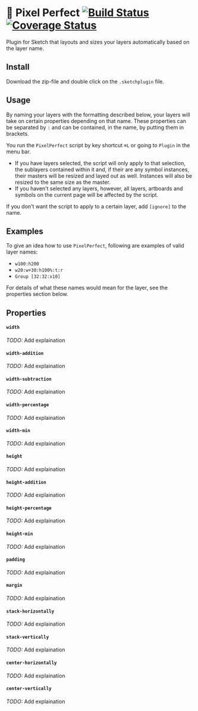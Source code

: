 # 👾 Pixel Perfect [![Build Status](https://travis-ci.org/materik/sketchplugin-pixelperfect.svg?branch=master)](https://travis-ci.org/materik/sketchplugin-pixelperfect) [![Coverage Status](https://coveralls.io/repos/github/materik/sketchplugin-pixelperfect/badge.svg?branch=master)](https://coveralls.io/github/materik/sketchplugin-pixelperfect?branch=master)

Plugin for Sketch that layouts and sizes your layers automatically based on the layer name.

## Install

Download the zip-file and double click on the `.sketchplugin` file.

## Usage

By naming your layers with the formatting described below, your layers will take on certain properties depending on that name. These properties can be separated by `:` and can be contained, in the name, by putting them in brackets.

You run the `PixelPerfect` script by key shortcut `⌘L` or going to `Plugin` in the menu bar.
* If you have layers selected, the script will only apply to that selection, the sublayers contained within it and, if their are any symbol instances, their masters will be resized and layed out as well. Instances will also be resized to the same size as the master.
* If you haven't selected any layers, however, all layers, artboards and symbols on the current page will be affected by the script.

If you don't want the script to apply to a certain layer, add `[ignore]` to the name.

## Examples

To give an idea how to use `PixelPerfect`, following are examples of valid layer names:

* `w100:h200`
* `w20:w+30:h100%:t:r`
* `Group [32:32:x10]`

For details of what these names would mean for the layer, see the properties section below.

## Properties

#### `width`

*TODO:* Add explaination

#### `width-addition`

*TODO:* Add explaination

#### `width-subtraction`

*TODO:* Add explaination

#### `width-percentage`

*TODO:* Add explaination

#### `width-min`

*TODO:* Add explaination

#### `height`

*TODO:* Add explaination

#### `height-addition`

*TODO:* Add explaination

#### `height-percentage`

*TODO:* Add explaination

#### `height-min`

*TODO:* Add explaination

#### `padding`

*TODO:* Add explaination

#### `margin`

*TODO:* Add explaination

#### `stack-horizontally`

*TODO:* Add explaination

#### `stack-vertically`

*TODO:* Add explaination

#### `center-horizontally`

*TODO:* Add explaination

#### `center-vertically`

*TODO:* Add explaination
